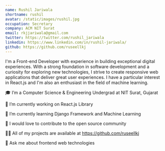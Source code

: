 ```yaml
---
name: Rushil Jariwala
shortname: rushil
avatar: /static/images/rushil.jpg
occupation: Secretary
company: ACM NIT Surat
email: rkjjariwala@gmail.com
twitter: https://twitter.com/rushil_jariwala
linkedin: https://www.linkedin.com/in/rushil-jariwala/
github: https://github.com/ruseellkj
---
```


I'm a Front-end Developer with experience in building exceptional digital experiences. With a strong foundation in software development and a curiosity for exploring new technologies, I strive to create responsive web applications that deliver great user experiences. I have a particular interest in React.js and I'm also an enthusiast in the field of machine learning.

🎓 I’m a Computer Science & Engineering Undergrad at NIT Surat, Gujarat

🔭 I’m currently working on React.js Library

🌱 I’m currently learning Django Framework and Machine Learning

👯 I would love to contribute to the open source community

👨‍💻 All of my projects are available at https://github.com/ruseellkj

💬 Ask me about frontend web technologies
